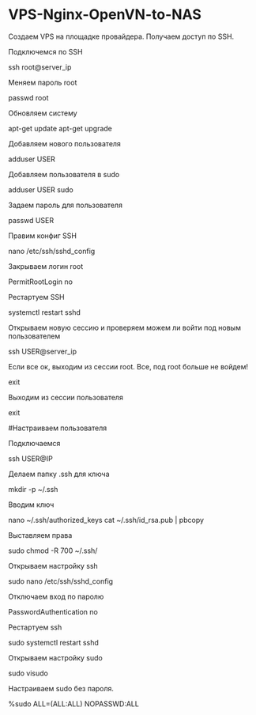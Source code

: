# VPS-Nginx-OpenVN-to-NAS

Создаем VPS на площадке провайдера. Получаем доступ по SSH.

Подключемся по SSH

ssh root@server_ip

Меняем пароль root

passwd root

Обновляем систему

apt-get update
apt-get upgrade

Добавляем нового пользователя 

adduser USER

Добавляем пользователя в sudo

adduser USER sudo

Задаем пароль для пользователя

passwd USER

Правим конфиг SSH

nano /etc/ssh/sshd_config

Закрываем логин root

PermitRootLogin no

Рестартуем SSH

systemctl restart sshd

Открываем новую сессию и проверяем можем ли войти под новым пользователем

ssh USER@server_ip

Если все ок, выходим из сессии root. Все, под root больше не войдем!

exit

Выходим из сессии пользователя

exit

#Настраиваем пользователя

Подключаемся

ssh USER@IP

Делаем папку .ssh для ключа

mkdir -p ~/.ssh

Вводим ключ

nano ~/.ssh/authorized_keys
cat ~/.ssh/id_rsa.pub | pbcopy

Выставляем права

sudo chmod -R 700 ~/.ssh/

Открываем настройку ssh

sudo nano /etc/ssh/sshd_config

Отключаем вход по паролю

PasswordAuthentication no

Рестартуем ssh

sudo systemctl restart sshd

Открываем настройку sudo

sudo visudo

Настраиваем sudo без пароля. 

%sudo   ALL=(ALL:ALL) NOPASSWD:ALL





